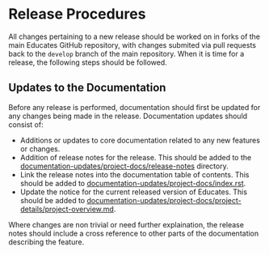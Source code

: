 Release Procedures
==================

All changes pertaining to a new release should be worked on in forks of the main Educates GitHub repository, with changes submited via pull requests back to the `develop` branch of the main repository. When it is time for a release, the following steps should be followed.

Updates to the Documentation
----------------------------

Before any release is performed, documentation should first be updated for any changes being made in the release. Documentation updates should consist of:

* Additions or updates to core documentation related to any new features or changes.
* Addition of release notes for the release. This should be added to the [documentation-updates/project-docs/release-notes](../documentation-updates/project-docs/release-notes) directory.
* Link the release notes into the documentation table of contents. This should be added to [documentation-updates/project-docs/index.rst](../documentation-updates/project-docs/index.rst).
* Update the notice for the current released version of Educates. This should be added to [documentation-updates/project-docs/project-details/project-overview.md](../documentation-updates/project-docs/project-details/project-overview.md).

Where changes are non trivial or need further explaination, the release notes should include a cross reference to other parts of the documentation describing the feature.
